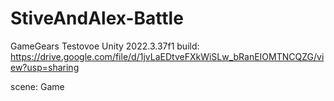 # StiveAndAlex-Battle
GameGears Testovoe Unity 2022.3.37f1
build: https://drive.google.com/file/d/1jvLaEDtveFXkWiSLw_bRanEIOMTNCQZG/view?usp=sharing

scene: Game
